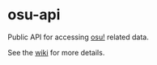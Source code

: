 osu-api
=======

Public API for accessing [osu!](https://osu.ppy.sh/) related data.

See the [wiki](https://github.com/ppy/osu-api/wiki) for more details.
